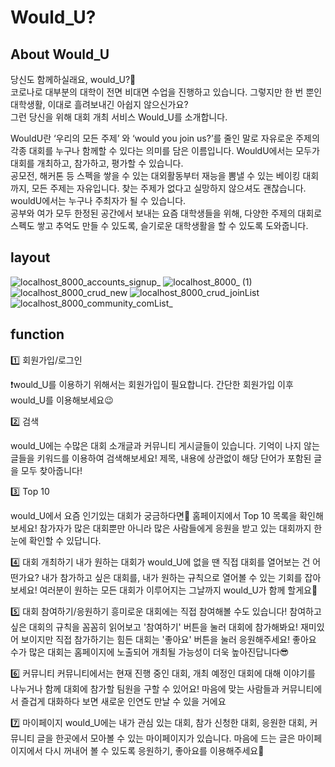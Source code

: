 # Would_U?

## About Would_U
당신도 함께하실래요, would_U?🤝  
코로나로 대부분의 대학이 전면 비대면 수업을 진행하고 있습니다. 그렇지만 한 번 뿐인 대학생활, 이대로 흘려보내긴 아쉽지 않으신가요?  
그런 당신을 위해 대회 개최 서비스 Would_U를 소개합니다.  


WouldU란 ‘우리의 모든 주제’ 와  ‘would you join us?’를 줄인 말로 자유로운 주제의 각종 대회를 누구나 함께할 수 있다는 의미를 담은 이름입니다. WouldU에서는 모두가 대회를 개최하고, 참가하고, 평가할 수 있습니다.  
공모전, 해커톤 등 스펙을 쌓을 수 있는 대외활동부터 재능을 뽐낼 수 있는 베이킹 대회까지, 모든 주제는 자유입니다. 찾는 주제가 없다고 실망하지 않으셔도 괜찮습니다. wouldU에서는 누구나 주최자가 될 수 있습니다.  
공부와 여가 모두 한정된 공간에서 보내는 요즘 대학생들을 위해, 다양한 주제의 대회로 스펙도 쌓고 추억도 만들 수 있도록, 슬기로운 대학생활을 할 수 있도록 도와줍니다.  


## layout
![localhost_8000_accounts_signup_](https://user-images.githubusercontent.com/54874529/104111435-0bb15b00-5325-11eb-9bd2-f35e28384bbf.png)
![localhost_8000_ (1)](https://user-images.githubusercontent.com/54874529/104111482-824e5880-5325-11eb-9acb-067b0e2e9495.png)
![localhost_8000_crud_new](https://user-images.githubusercontent.com/54874529/104111487-96925580-5325-11eb-83b2-9867873bd7b4.png)
![localhost_8000_crud_joinList](https://user-images.githubusercontent.com/54874529/104111491-a316ae00-5325-11eb-86a7-9b9830d28ec5.png)
![localhost_8000_community_comList_](https://user-images.githubusercontent.com/54874529/104111495-b164ca00-5325-11eb-9cb6-5cf7a96feadc.png)


## function

1️⃣ 회원가입/로그인

❗would_U를 이용하기 위해서는 회원가입이 필요합니다. 간단한 회원가입 이후 would_U를 이용해보세요😉

2️⃣ 검색

would_U에는 수많은 대회 소개글과 커뮤니티 게시글들이 있습니다. 기억이 나지 않는 글들을 키워드를 이용하여 검색해보세요! 제목, 내용에 상관없이 해당 단어가 포함된 글을 모두 찾아줍니다!

3️⃣ Top 10

would_U에서 요즘 인기있는 대회가 궁금하다면👀
홈페이지에서 Top 10 목록을 확인해보세요! 참가자가 많은 대회뿐만 아니라 많은 사람들에게 응원을 받고 있는 대회까지 한눈에 확인할 수 있답니다.

4️⃣ 대회 개최하기
내가 원하는 대회가 would_U에 없을 땐 직접 대회를 열어보는 건 어떤가요? 내가 참가하고 싶은 대회를, 내가 원하는 규칙으로 열어볼 수 있는 기회를 잡아보세요! 여러분이 원하는 모든 대회가 이루어지는 그날까지 would_U가 함께 할게요🙌

5️⃣ 대회 참여하기/응원하기
흥미로운 대회에는 직접 참여해볼 수도 있습니다! 참여하고 싶은 대회의 규칙을 꼼꼼히 읽어보고 '참여하기' 버튼을 눌러 대회에 참가해봐요!
재미있어 보이지만 직접 참가하기는 힘든 대회는 '좋아요' 버튼을 눌러 응원해주세요! 좋아요 수가 많은 대회는 홈페이지에 노출되어 개최될 가능성이 더욱 높아진답니다😎

6️⃣ 커뮤니티
커뮤니티에서는 현재 진행 중인 대회, 개최 예정인 대회에 대해 이야기를 나누거나 함께 대회에 참가할 팀원을 구할 수 있어요! 마음에 맞는 사람들과 커뮤니티에서 즐겁게 대화하다 보면 새로운 인연도 만날 수 있을 거에요

7️⃣ 마이페이지
would_U에는 내가 관심 있는 대회, 참가 신청한 대회, 응원한 대회, 커뮤니티 글을 한곳에서 모아볼 수 있는 마이페이지가 있습니다. 마음에 드는 글은 마이페이지에서 다시 꺼내어 볼 수 있도록 응원하기, 좋아요를 이용해주세요🥰


## 
